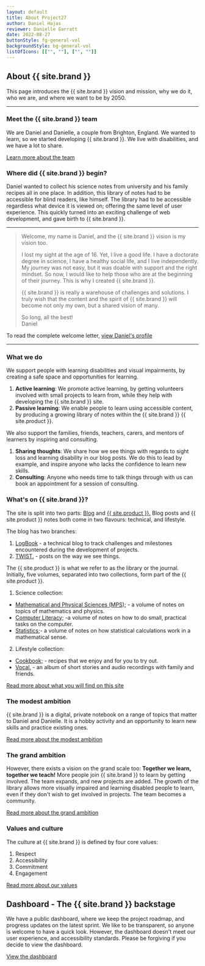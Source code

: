 ```yaml
---
layout: default
title: About Project27
author: Daniel Hajas
reviewer: Danielle Garratt
date: 2022-08-27
buttonStyle: fg-general-vol
backgroundStyle: bg-general-vol
listOfIcons: [["", ""], ["", ""]]
---
```

## About {{ site.brand }}

This page introduces the {{ site.brand }} vision and mission, why we do it, who we are, and where we want to be by 2050.

---

### Meet the {{ site.brand }} team

We are Daniel and Danielle, a couple from Brighton, England. We wanted to learn, so we started developing {{ site.brand }}. We live with disabilities, and we have a lot to share.

[Learn more about the team](./team/index.html)

### Where did {{ site.brand }} begin?

Daniel wanted to collect his science notes from university and his family recipes all in one place. In addition, this library of notes had to be accessible for blind readers, like himself. The library had to be accessible regardless what device it is viewed on; offering the same level of user experience. This quickly turned into an exciting challenge of web development, and gave birth to {{ site.brand }}.

---

> Welcome, my name is Daniel, and the {{ site.brand }} vision is my vision too.
>
> I lost my sight at the age of 16. Yet, I live a good life.
I have a doctorate degree in science, I have a healthy social life, and I live independently.
My journey was not easy, but it was doable with support and the right mindset.
So now, I would like to help those who are at the beginning of their journey.
This is why I created {{ site.brand }}.
>
> {{ site.brand }} is really a warehouse of challenges and solutions.
> I truly wish that the content and the spirit of {{ site.brand }} will become not only my own, but a shared vision of many.
>
> So long, all the best!  
> Daniel

To read the complete welcome letter, [view Daniel's profile](./team/Daniel/Daniel.html)

---

### What we do

We support people with learning disabilities and visual impairments, by creating a safe space and opportunities for learning.

1. **Active learning**: We promote active learning, by getting volunteers involved with small projects to learn from, while they help with developing the {{ site.brand }} site.
2. **Passive learning**: We enable people to learn using accessible content, by producing a growing library of notes within the {{ site.brand }} {{ site.product }}.

We also support the families, friends, teachers, carers, and mentors of learners by inspiring and consulting.

1. **Sharing thoughts**: We share how we see things with regards to sight loss and learning disability in our blog posts. We do this to lead by example, and inspire anyone who lacks the confidence to learn new skills.
2. **Consulting**: Anyone who needs time to talk things through with us can book an appointment for a session of consulting.

### What's on {{ site.brand }}?

The site is split into two parts: [Blog](./blog/index.html) and [{{ site.product }}.](./guide/index.html)
Blog posts and {{ site.product }} notes both come in two flavours: technical, and lifestyle.

The blog has two branches:

1. [LogBook](./blog/logbook/index.html) - a technical blog to track challenges and milestones encountered during the development of projects.
2. [TWIST.](./blog/twist/index.html) - posts on the way we see things.

The {{ site.product }} is what we refer to as the library or the journal.
Initially, five volumes, separated into two collections, form part of the {{ site.product }}.

1. Science collection:
  * [Mathematical and Physical Sciences (MPS);](./guide/MPS/index.html) - a volume of notes on topics of mathematics and physics.
  * [Computer Literacy;](./guide/CL/index.html) -a volume of notes on how to do small, practical tasks on the computer.
  * [Statistics;](./guide/statistics/index.html)- a volume of notes on how statistical calculations work in a mathematical sense.
2. Lifestyle collection:
  * [Cookbook;](./guide/cookbook/index.html) - recipes that we enjoy and for you to try out.
  * [Vocal.](./guide/vocal/index.html) - an album of short stories and audio recordings with family and friends.

[Read more about what you will find on this site](./content.html)

### The modest ambition

{{ site.brand }} is a digital, private notebook on a range of topics that matter to Daniel and Danielle. It is a hobby activity and an opportunity to learn new skills and practice existing ones.

[Read more about the modest ambition](./modest.html)

### The grand ambition

However, there exists a vision on the grand scale too: 
**Together we learn, together we teach!**
More people join {{ site.brand }} to learn by getting involved.
The team expands, and new projects are added.
The growth of the library allows more visually impaired and learning disabled people to learn, even if they don't wish to get involved in projects.
The team becomes a community.

[Read more about the grand ambition](./grand.html)

### Values and culture

The culture at {{ site.brand }} is defined by four core values:

1. Respect
2. Accessibility
3. Commitment
4. Engagement

[Read more about our values](./values.html)

## Dashboard - The {{ site.brand }} backstage

We have a public dashboard, where we keep the project roadmap, and progress updates on the latest sprint. We like to be transparent, so anyone is welcome to have a quick look. However, the dashboard doesn't meet our user experience, and accessibility standards. Please be forgiving if you decide to view the dashboard.

[View the dashboard](./dashboard/index.html)